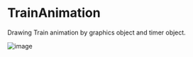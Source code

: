 # TrainAnimation
Drawing Train animation by graphics object and timer object.

![image](https://user-images.githubusercontent.com/23723575/126529123-16895aa8-0efd-49ae-ad10-a4560eaaf51f.png)
